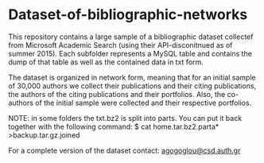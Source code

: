 # Dataset-of-bibliographic-networks

This repository contains a large sample of a bibliographic dataset collectef from Microsoft Academic Search (using their API-disconitnued as of summer 2015). Each subfolder represents a MySQL table and contains the dump of that table as well as the contained data in txt form.

The dataset is organized in network form, meaning that for an initial sample of 30,000 authors we collect their publications and their citing publications, the authors of the citing publications and their portfolios. Also, the co-authors of the initial sample were collected and their respective portfolios.

NOTE: in some folders the txt.bz2 is split into parts. You can put it back together with the following command:
$ cat home.tar.bz2.parta* >backup.tar.gz.joined


For a complete version of the dataset contact: agogoglou@csd.auth.gr
